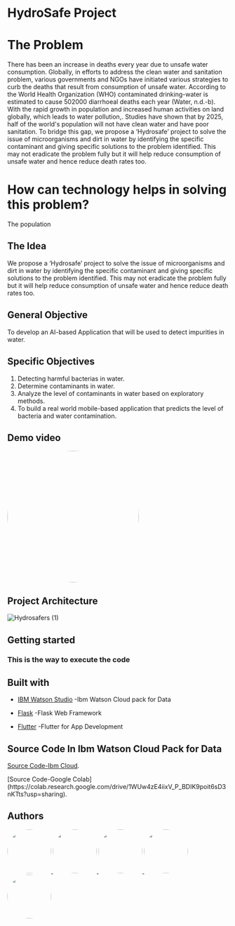 #                                                                HydroSafe Project 

# The Problem
There has been an increase in deaths  every year due to unsafe water consumption. Globally, in efforts to address the clean water and sanitation problem, various governments and NGOs have initiated various strategies to curb the deaths that result from consumption of unsafe water. According to the World Health Organization (WHO) contaminated drinking-water is estimated to cause 502000 diarrhoeal deaths each year (Water, n.d.-b). With the rapid growth in population and increased human activities on land globally, which leads to water pollution,. Studies have shown that by 2025, half of the world's population will not have clean water and have poor sanitation. To bridge this gap, we propose a ‘Hydrosafe’ project to solve the issue of microorganisms and dirt in water by identifying the specific contaminant and giving specific solutions to the problem identified. This may not eradicate the problem fully but it will help reduce consumption of unsafe water and hence reduce death rates too.


# How can technology helps in solving this problem?
The population

## The Idea
We propose a ‘Hydrosafe’ project to solve the issue of microorganisms and dirt in water by identifying the specific contaminant and giving specific solutions to the problem identified. This may not eradicate the problem fully but it will help reduce consumption of unsafe water and hence reduce death rates too.


## General Objective
To develop an AI-based Application that will be used to detect impurities in water.


## Specific Objectives
1. Detecting harmful bacterias in water.
2. Determine contaminants in water.
3. Analyze the level of contaminants in water  based on exploratory methods.
4. To build a real world mobile-based application that predicts the level of bacteria and water contamination. 

## Demo video

<img src="https://user-images.githubusercontent.com/55980747/127390084-3e92e0ca-f270-4edc-838c-bcd88e4ac96a.jpeg" width=300 style="border-radius:50%" />


## Project Architecture
![Hydrosafers (1)](https://user-images.githubusercontent.com/41194018/127479732-f23b2b60-ca08-4eff-bda2-b59bc174817d.png)


## Getting started
 ### This is the way to execute the code
 



## Built with

- [IBM Watson Studio](https://www.ibm.com/cloud/watson-studio) -Ibm Watson Cloud pack for Data
- [Flask](https://flask.palletsprojects.com) -Flask Web Framework

- [Flutter](https://www.flutter.com/) -Flutter for App Development


## Source Code In Ibm Watson Cloud Pack for Data

[Source Code-Ibm Cloud](https://dataplatform.cloud.ibm.com/analytics/notebooks/v2/46a6f195-79e3-47b3-ac01-53cfb12b5126/view?projectid=7119d3cc-4cea-4fe7-b2bb-7a5601d7bccc&context=cpdaas).



<p>
[Source Code-Google Colab](https://colab.research.google.com/drive/1WUw4zE4iixV_P_BDIK9poit6sD3nKTts?usp=sharing).
 </p>














## Authors

<a href="https://github.com/The-HydroSafers/Call-for-code/graphs/contributors">
  <img src="https://avatars.githubusercontent.com/u/55980747?v=4" width=100 style="border-radius:50%"/>
  <img src="https://avatars.githubusercontent.com/u/60429026?v=4" width=100 style="border-radius:50%"/>
  <img src="https://avatars.githubusercontent.com/u/41194018?v=4" width=100 style="border-radius:50%"/>
 <img src="https://avatars.githubusercontent.com/u/87578910?v=4" width=100 style="border-radius:50%"/>
  <img src="https://avatars.githubusercontent.com/u/87808828?v=4" width=100 style="border-radius:50%"/>
</a>

